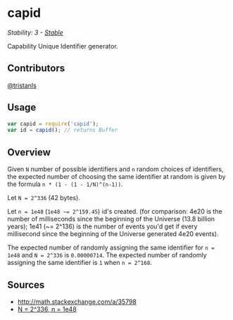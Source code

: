 # capid

_Stability: 3 - [Stable](https://github.com/tristanls/stability-index#stability-3---stable)_

Capability Unique Identifier generator.

## Contributors

[@tristanls](https://github.com/tristanls)

## Usage

```javascript
var capid = require('capid');
var id = capid(); // returns Buffer
```

## Overview

Given `N` number of possible identifiers and `n` random choices of identifiers, the expected number of choosing the same identifier at random is given by the formula `n * (1 - (1 - 1/N)^(n-1))`.

Let `N = 2^336` (42 bytes).

Let `n = 1e48` (`1e48 ~= 2^159.45`) id's created. (for comparison: 4e20 is the number of milliseconds since the beginning of the Universe (13.8 billion years); 1e41 (~= 2^136) is the number of events you'd get if every millisecond since the beginning of the Universe generated 4e20 events).

The expected number of randomly assigning the same identifier for `n = 1e48` and `N = 2^336` is `0.00000714`.
The expected number of randomly assigning the same identifier is `1` when `n = 2^168`.

## Sources

* http://math.stackexchange.com/a/35798
* [N = 2^336, n = 1e48](http://www.wolframalpha.com/input/?i=1e48+%281+-+%281+-+1%2F%282%5E336%29%29%5E%28%281e48%29-1%29%29)
